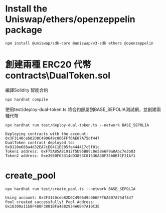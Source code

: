 # Install the Uniswap/ethers/openzeppelin package

```
npm install @uniswap/sdk-core @uniswap/v3-sdk ethers @openzeppelin
```

# 創建兩種 ERC20 代幣 contracts\DualToken.sol

編譯Solidity 智能合約
```shell
npx hardhat compile
```

使用test/deploy-dual-token.ts 將合約部屬到BASE_SEPOLIA測試網，並創建兩種代幣
```shell
npx hardhat run test/deploy-dual-token.ts --network BASE_SEPOLIA
```
```
Deploying contracts with the account: 0x3F3140ceb82D0C490649c066FFf6AE07A75df447
DualToken contract deployed to: 0x9120e688a4d32EA7cE04C1EE05fe444417c5f01c
Token1 address: 0xF75A85A81912f5b95B89c0e58e6F9a0Abc7e3b03
Token2 address: 0xe3980F63314dD3853C01536A38F35b8Bf1F21Af1
```

# create_pool
```
npx hardhat run test/create_pool.ts --network BASE_SEPOLIA
```
```
Using account: 0x3F3140ceb82D0C490649c066FFf6AE07A75df447
Pool created successfully! Pool Address: 0x18300a11b8F480F3801BFa4882934A6B47A10C3E
```

